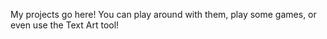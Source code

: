 My projects go here! You can play around with them, play some games, or even use the Text Art tool!
